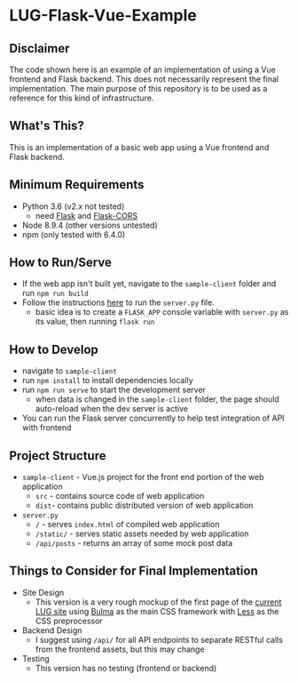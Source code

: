 # LUG-Flask-Vue-Example

## Disclaimer

The code shown here is an example of an implementation of using a Vue frontend and Flask backend. This does not necessarily represent the final implementation. The main purpose of this repository is to be used as a reference for this kind of infrastructure.

## What's This?

This is an implementation of a basic web app using a Vue frontend and Flask backend.

## Minimum Requirements

* Python 3.6 (v2.x not tested)
  * need [Flask](http://flask.pocoo.org/docs/1.0/) and [Flask-CORS](https://flask-cors.readthedocs.io/en/latest/)
* Node 8.9.4 (other versions untested)
* npm (only tested with 6.4.0)

## How to Run/Serve
* If the web app isn't built yet, navigate to the `sample-client` folder and run `npm run build`
* Follow the instructions [here](http://flask.pocoo.org/docs/1.0/quickstart/) to run the `server.py` file.
  * basic idea is to create a `FLASK_APP` console variable with `server.py` as its value, then running `flask run`

## How to Develop

* navigate to `sample-client`
* run `npm install` to install dependencies locally
* run `npm run serve` to start the development server
  * when data is changed in the `sample-client` folder, the page should auto-reload when the dev server is active
* You can run the Flask server concurrently to help test integration of API with frontend

## Project Structure
* `sample-client` - Vue.js project for the front end portion of the web application
  * `src` - contains source code of web application
  * `dist`- contains public distributed version of web application
* `server.py`
  * `/` - serves `index.html` of compiled web application
  * `/static/` - serves static assets needed by web application
  * `/api/posts` - returns an array of some mock post data

## Things to Consider for Final Implementation
* Site Design
  * This version is a very rough mockup of the first page of the [current LUG site](http://lug.cs.uic.edu/) using [Bulma](https://bulma.io/) as the main CSS framework with [Less](http://lesscss.org/) as the CSS preprocessor
* Backend Design
  * I suggest using `/api/` for all API endpoints to separate RESTful calls from the frontend assets, but this may change
* Testing
  * This version has no testing (frontend or backend)

